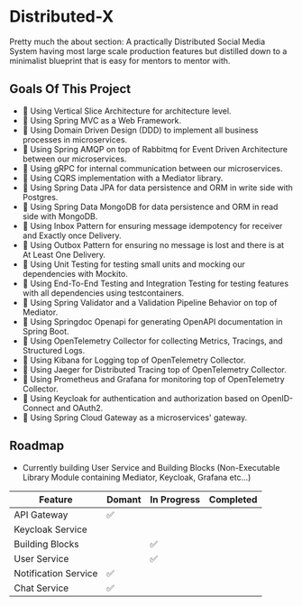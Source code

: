 
# Distributed-X

Pretty much the about section: A practically Distributed Social Media System having most large scale production features but distilled down to a minimalist blueprint that is easy for mentors to mentor with.

## Goals Of This Project
- 🔹 Using Vertical Slice Architecture for architecture level.
- 🔹 Using Spring MVC as a Web Framework.
- 🔹 Using Domain Driven Design (DDD) to implement all business processes in microservices.
- 🔹 Using Spring AMQP on top of Rabbitmq for Event Driven Architecture between our microservices.
- 🔹 Using gRPC for internal communication between our microservices.
- 🔹 Using CQRS implementation with a Mediator library.
- 🔹 Using Spring Data JPA for data persistence and ORM in write side with Postgres.
- 🔹 Using Spring Data MongoDB for data persistence and ORM in read side with MongoDB.
- 🔹 Using Inbox Pattern for ensuring message idempotency for receiver and Exactly once Delivery.
- 🔹 Using Outbox Pattern for ensuring no message is lost and there is at At Least One Delivery.
- 🔹 Using Unit Testing for testing small units and mocking our dependencies with Mockito.
- 🔹 Using End-To-End Testing and Integration Testing for testing features with all dependencies using testcontainers.
- 🔹 Using Spring Validator and a Validation Pipeline Behavior on top of Mediator.
- 🔹 Using Springdoc Openapi for generating OpenAPI documentation in Spring Boot.
- 🔹 Using OpenTelemetry Collector for collecting Metrics, Tracings, and Structured Logs.
- 🔹 Using Kibana for Logging top of OpenTelemetry Collector.
- 🔹 Using Jaeger for Distributed Tracing top of OpenTelemetry Collector.
- 🔹 Using Prometheus and Grafana for monitoring top of OpenTelemetry Collector.
- 🔹 Using Keycloak for authentication and authorization based on OpenID-Connect and OAuth2.
- 🔹 Using Spring Cloud Gateway as a microservices' gateway.



## Roadmap

- Currently building User Service and Building Blocks (Non-Executable Library Module containing Mediator, Keycloak, Grafana etc...)

| Feature              | Domant | In Progress | Completed |
|----------------------|--------|-------------|-----------|
| API Gateway          |  ✅      |             |           |
| Keycloak Service     |        |            |           |
| Building Blocks      |        |      ✅       |           |
| User Service         |        |     ✅        |           |
| Notification Service |   ✅     |             |           |
| Chat Service         |    ✅    |             |           |


